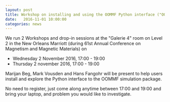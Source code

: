 ```yaml
---
layout: post
title: Workshop on installing and using the OOMMF Python interface ("OOMMFC")
date:   2016-11-01 10:00:00
categories: news
---
```


We run 2 Workshops and drop-in sessions at the "Galerie 4" room on
Level 2 in the New Orleans Marriott (during 61st Annual Conference on
Magnetism and Magnetic Materials) on

- Wednesday 2 November 2016, 17:00 - 19:00
- Thursday 2 november 2016, 17:00 - 19:00


Marijan Beg, Mark Vousden and Hans Fangohr will be present to help
users install and explore the Python interface to the OOMMF simulation
package.

No need to register, just come along anytime between 17:00 and 19:00
and bring your laptop, and problem you would like to investigate.


